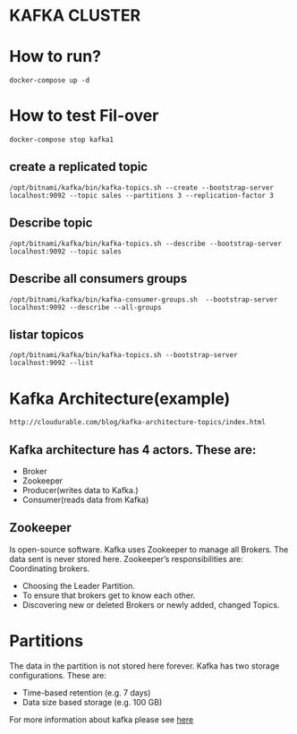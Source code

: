 # KAFKA CLUSTER

# How to run?
    docker-compose up -d

# How to test Fil-over
    docker-compose stop kafka1





## create a replicated topic
    /opt/bitnami/kafka/bin/kafka-topics.sh --create --bootstrap-server localhost:9092 --topic sales --partitions 3 --replication-factor 3

## Describe topic
    /opt/bitnami/kafka/bin/kafka-topics.sh --describe --bootstrap-server localhost:9092 --topic sales

## Describe all consumers groups
    /opt/bitnami/kafka/bin/kafka-consumer-groups.sh  --bootstrap-server localhost:9092 --describe --all-groups

## listar topicos
    /opt/bitnami/kafka/bin/kafka-topics.sh --bootstrap-server localhost:9092 --list

# Kafka Architecture(example)
    http://cloudurable.com/blog/kafka-architecture-topics/index.html

## Kafka architecture has 4 actors. These are:
* Broker
* Zookeeper
* Producer(writes data to Kafka.)
* Consumer(reads data from Kafka)

## Zookeeper 
Is open-source software. Kafka uses Zookeeper to manage all Brokers. The data sent is never stored here. Zookeeper’s responsibilities are:
Coordinating brokers.
* Choosing the Leader Partition.
* To ensure that brokers get to know each other.
* Discovering new or deleted Brokers or newly added, changed Topics.

# Partitions
The data in the partition is not stored here forever. Kafka has two storage configurations. 
These are:
* Time-based retention (e.g. 7 days)
* Data size based storage (e.g. 100 GB)

For more information about kafka please see [here](https://github.com/bitnami/bitnami-docker-kafka/blob/master/README.md)
